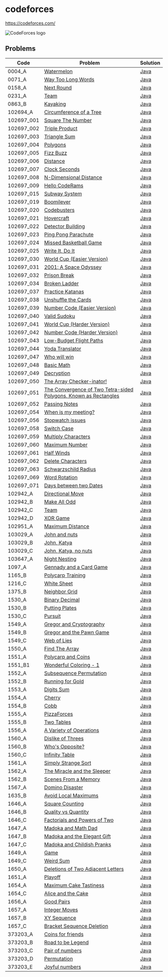 # codeforces
https://codeforces.com/

<img src="https://codeforces.org/s/97430/images/codeforces-logo-with-telegram.png" alt="CodeForces logo" />

## Problems

<!-- @BEGIN:Problems@ -->
| Code | Problem | Solution |
| --- | --- | --- |
| 0004_A | [Watermelon](https://codeforces.com/contest/4/problem/A) | [Java](src/main/java/com/github/pareronia/codeforces/_0004/a/Main.java) |
| 0071_A | [Way Too Long Words](https://codeforces.com/contest/71/problem/A) | [Java](src/main/java/com/github/pareronia/codeforces/_0071/a/Main.java) |
| 0158_A | [Next Round](https://codeforces.com/contest/158/problem/A) | [Java](src/main/java/com/github/pareronia/codeforces/_0158/a/Main.java) |
| 0231_A | [Team](https://codeforces.com/contest/231/problem/A) | [Java](src/main/java/com/github/pareronia/codeforces/_0231/a/Main.java) |
| 0863_B | [Kayaking](https://codeforces.com/contest/863/problem/B) | [Java](src/main/java/com/github/pareronia/codeforces/_0863/b/Main.java) |
| 102694_A | [Circumference of a Tree](https://codeforces.com/gym/102694/problem/A) | [Java](src/main/java/com/github/pareronia/codeforces/gym/_102694/a/Main.java) |
| 102697_001 | [Square The Number](https://codeforces.com/gym/102697/problem/001) | [Java](src/main/java/com/github/pareronia/codeforces/gym/_102697/_001/Main.java) |
| 102697_002 | [Triple Product](https://codeforces.com/gym/102697/problem/002) | [Java](src/main/java/com/github/pareronia/codeforces/gym/_102697/_002/Main.java) |
| 102697_003 | [Triangle Sum](https://codeforces.com/gym/102697/problem/003) | [Java](src/main/java/com/github/pareronia/codeforces/gym/_102697/_003/Main.java) |
| 102697_004 | [Polygons](https://codeforces.com/gym/102697/problem/004) | [Java](src/main/java/com/github/pareronia/codeforces/gym/_102697/_004/Main.java) |
| 102697_005 | [Fizz Buzz](https://codeforces.com/gym/102697/problem/005) | [Java](src/main/java/com/github/pareronia/codeforces/gym/_102697/_005/Main.java) |
| 102697_006 | [Distance](https://codeforces.com/gym/102697/problem/006) | [Java](src/main/java/com/github/pareronia/codeforces/gym/_102697/_006/Main.java) |
| 102697_007 | [Clock Seconds](https://codeforces.com/gym/102697/problem/007) | [Java](src/main/java/com/github/pareronia/codeforces/gym/_102697/_007/Main.java) |
| 102697_008 | [N-Dimensional Distance](https://codeforces.com/gym/102697/problem/008) | [Java](src/main/java/com/github/pareronia/codeforces/gym/_102697/_008/Main.java) |
| 102697_009 | [Hello CodeRams](https://codeforces.com/gym/102697/problem/009) | [Java](src/main/java/com/github/pareronia/codeforces/gym/_102697/_009/Main.java) |
| 102697_015 | [Subway System](https://codeforces.com/gym/102697/problem/015) | [Java](src/main/java/com/github/pareronia/codeforces/gym/_102697/_015/Main.java) |
| 102697_019 | [Boomilever](https://codeforces.com/gym/102697/problem/019) | [Java](src/main/java/com/github/pareronia/codeforces/gym/_102697/_019/Main.java) |
| 102697_020 | [Codebusters](https://codeforces.com/gym/102697/problem/020) | [Java](src/main/java/com/github/pareronia/codeforces/gym/_102697/_020/Main.java) |
| 102697_021 | [Hovercraft](https://codeforces.com/gym/102697/problem/021) | [Java](src/main/java/com/github/pareronia/codeforces/gym/_102697/_021/Main.java) |
| 102697_022 | [Detector Building](https://codeforces.com/gym/102697/problem/022) | [Java](src/main/java/com/github/pareronia/codeforces/gym/_102697/_022/Main.java) |
| 102697_023 | [Ping Pong Parachute](https://codeforces.com/gym/102697/problem/023) | [Java](src/main/java/com/github/pareronia/codeforces/gym/_102697/_023/Main.java) |
| 102697_024 | [Missed Basketball Game](https://codeforces.com/gym/102697/problem/024) | [Java](src/main/java/com/github/pareronia/codeforces/gym/_102697/_024/Main.java) |
| 102697_025 | [Write It, Do It](https://codeforces.com/gym/102697/problem/025) | [Java](src/main/java/com/github/pareronia/codeforces/gym/_102697/_025/Main.java) |
| 102697_030 | [World Cup (Easier Version)](https://codeforces.com/gym/102697/problem/030) | [Java](src/main/java/com/github/pareronia/codeforces/gym/_102697/_030/Main.java) |
| 102697_031 | [2001: A Space Odyssey](https://codeforces.com/gym/102697/problem/031) | [Java](src/main/java/com/github/pareronia/codeforces/gym/_102697/_031/Main.java) |
| 102697_032 | [Prison Break](https://codeforces.com/gym/102697/problem/032) | [Java](src/main/java/com/github/pareronia/codeforces/gym/_102697/_032/Main.java) |
| 102697_034 | [Broken Ladder](https://codeforces.com/gym/102697/problem/034) | [Java](src/main/java/com/github/pareronia/codeforces/gym/_102697/_034/Main.java) |
| 102697_037 | [Practice Katanas](https://codeforces.com/gym/102697/problem/037) | [Java](src/main/java/com/github/pareronia/codeforces/gym/_102697/_037/Main.java) |
| 102697_038 | [Unshuffle the Cards](https://codeforces.com/gym/102697/problem/038) | [Java](src/main/java/com/github/pareronia/codeforces/gym/_102697/_038/Main.java) |
| 102697_039 | [Number Code (Easier Version)](https://codeforces.com/gym/102697/problem/039) | [Java](src/main/java/com/github/pareronia/codeforces/gym/_102697/_039/Main.java) |
| 102697_040 | [Valid Sudoku](https://codeforces.com/gym/102697/problem/040) | [Java](src/main/java/com/github/pareronia/codeforces/gym/_102697/_040/Main.java) |
| 102697_041 | [World Cup (Harder Version)](https://codeforces.com/gym/102697/problem/041) | [Java](src/main/java/com/github/pareronia/codeforces/gym/_102697/_041/Main.java) |
| 102697_042 | [Number Code (Harder Version)](https://codeforces.com/gym/102697/problem/042) | [Java](src/main/java/com/github/pareronia/codeforces/gym/_102697/_042/Main.java) |
| 102697_043 | [Low-Budget Flight Paths](https://codeforces.com/gym/102697/problem/043) | [Java](src/main/java/com/github/pareronia/codeforces/gym/_102697/_043/Main.java) |
| 102697_044 | [Yoda Translator](https://codeforces.com/gym/102697/problem/044) | [Java](src/main/java/com/github/pareronia/codeforces/gym/_102697/_044/Main.java) |
| 102697_047 | [Who will win](https://codeforces.com/gym/102697/problem/047) | [Java](src/main/java/com/github/pareronia/codeforces/gym/_102697/_047/Main.java) |
| 102697_048 | [Basic Math](https://codeforces.com/gym/102697/problem/048) | [Java](src/main/java/com/github/pareronia/codeforces/gym/_102697/_048/Main.java) |
| 102697_049 | [Decryption](https://codeforces.com/gym/102697/problem/049) | [Java](src/main/java/com/github/pareronia/codeforces/gym/_102697/_049/Main.java) |
| 102697_050 | [The Array Checker-inator!](https://codeforces.com/gym/102697/problem/050) | [Java](src/main/java/com/github/pareronia/codeforces/gym/_102697/_050/Main.java) |
| 102697_051 | [The Convergence of Two Tetra-sided Polygons, Known as Rectangles](https://codeforces.com/gym/102697/problem/051) | [Java](src/main/java/com/github/pareronia/codeforces/gym/_102697/_051/Main.java) |
| 102697_052 | [Passing Notes](https://codeforces.com/gym/102697/problem/052) | [Java](src/main/java/com/github/pareronia/codeforces/gym/_102697/_052/Main.java) |
| 102697_054 | [When is my meeting?](https://codeforces.com/gym/102697/problem/054) | [Java](src/main/java/com/github/pareronia/codeforces/gym/_102697/_054/Main.java) |
| 102697_056 | [Stopwatch issues](https://codeforces.com/gym/102697/problem/056) | [Java](src/main/java/com/github/pareronia/codeforces/gym/_102697/_056/Main.java) |
| 102697_058 | [Switch Case](https://codeforces.com/gym/102697/problem/058) | [Java](src/main/java/com/github/pareronia/codeforces/gym/_102697/_058/Main.java) |
| 102697_059 | [Multiply Characters](https://codeforces.com/gym/102697/problem/059) | [Java](src/main/java/com/github/pareronia/codeforces/gym/_102697/_059/Main.java) |
| 102697_060 | [Maximum Number](https://codeforces.com/gym/102697/problem/060) | [Java](src/main/java/com/github/pareronia/codeforces/gym/_102697/_060/Main.java) |
| 102697_061 | [Half Winds](https://codeforces.com/gym/102697/problem/061) | [Java](src/main/java/com/github/pareronia/codeforces/gym/_102697/_061/Main.java) |
| 102697_062 | [Delete Characters](https://codeforces.com/gym/102697/problem/062) | [Java](src/main/java/com/github/pareronia/codeforces/gym/_102697/_062/Main.java) |
| 102697_063 | [Schwarzschild Radius](https://codeforces.com/gym/102697/problem/063) | [Java](src/main/java/com/github/pareronia/codeforces/gym/_102697/_063/Main.java) |
| 102697_069 | [Word Rotation](https://codeforces.com/gym/102697/problem/069) | [Java](src/main/java/com/github/pareronia/codeforces/gym/_102697/_069/Main.java) |
| 102697_071 | [Days between two Dates](https://codeforces.com/gym/102697/problem/071) | [Java](src/main/java/com/github/pareronia/codeforces/gym/_102697/_071/Main.java) |
| 102942_A | [Directional Move](https://codeforces.com/gym/102942/problem/A) | [Java](src/main/java/com/github/pareronia/codeforces/gym/_102942/a/Main.java) |
| 102942_B | [Make All Odd](https://codeforces.com/gym/102942/problem/B) | [Java](src/main/java/com/github/pareronia/codeforces/gym/_102942/b/Main.java) |
| 102942_C | [Team](https://codeforces.com/gym/102942/problem/C) | [Java](src/main/java/com/github/pareronia/codeforces/gym/_102942/c/Main.java) |
| 102942_D | [XOR Game](https://codeforces.com/gym/102942/problem/D) | [Java](src/main/java/com/github/pareronia/codeforces/gym/_102942/d/Main.java) |
| 102951_A | [Maximum Distance](https://codeforces.com/gym/102951/problem/A) | [Java](src/main/java/com/github/pareronia/codeforces/gym/_102951/a/Main.java) |
| 103029_A | [John and nuts](https://codeforces.com/gym/103029/problem/A) | [Java](src/main/java/com/github/pareronia/codeforces/gym/_103029/a/Main.java) |
| 103029_B | [John, Katya](https://codeforces.com/gym/103029/problem/B) | [Java](src/main/java/com/github/pareronia/codeforces/gym/_103029/b/Main.java) |
| 103029_C | [John, Katya, no nuts](https://codeforces.com/gym/103029/problem/C) | [Java](src/main/java/com/github/pareronia/codeforces/gym/_103029/c/Main.java) |
| 103647_A | [ Night Nesting](https://codeforces.com/gym/103647/problem/A) | [Java](src/main/java/com/github/pareronia/codeforces/gym/_103647/a/Main.java) |
| 1097_A | [Gennady and a Card Game](https://codeforces.com/problemset/problem/1097/A) | [Java](src/main/java/com/github/pareronia/codeforces/_1097/a/Main.java) |
| 1165_B | [Polycarp Training](https://codeforces.com/problemset/problem/1165/B) | [Java](src/main/java/com/github/pareronia/codeforces/_1165/b/Main.java) |
| 1216_C | [White Sheet](https://codeforces.com/contest/1216/problem/C) | [Java](src/main/java/com/github/pareronia/codeforces/_1216/c/Main.java) |
| 1375_B | [Neighbor Grid](https://codeforces.com/problemset/problem/1375/B) | [Java](src/main/java/com/github/pareronia/codeforces/_1375/b/Main.java) |
| 1530_A | [Binary Decimal](https://codeforces.com/contest/1530/problem/A) | [Java](src/main/java/com/github/pareronia/codeforces/_1530/a/Main.java) |
| 1530_B | [Putting Plates](https://codeforces.com/contest/1530/problem/B) | [Java](src/main/java/com/github/pareronia/codeforces/_1530/b/Main.java) |
| 1530_C | [Pursuit](https://codeforces.com/contest/1530/problem/C) | [Java](src/main/java/com/github/pareronia/codeforces/_1530/c/Main.java) |
| 1549_A | [Gregor and Cryptography](https://codeforces.com/contest/1549/problem/0) | [Java](src/main/java/com/github/pareronia/codeforces/_1549/a/Main.java) |
| 1549_B | [Gregor and the Pawn Game](https://codeforces.com/contest/1549/problem/B) | [Java](src/main/java/com/github/pareronia/codeforces/_1549/b/Main.java) |
| 1549_C | [Web of Lies](https://codeforces.com/contest/1549/problem/C) | [Java](src/main/java/com/github/pareronia/codeforces/_1549/c/Main.java) |
| 1550_A | [Find The Array](https://codeforces.com/contest/1550/problem/A) | [Java](src/main/java/com/github/pareronia/codeforces/_1550/a/Main.java) |
| 1551_A | [Polycarp and Coins](https://codeforces.com/contest/1551/problem/0) | [Java](src/main/java/com/github/pareronia/codeforces/_1551/a/Main.java) |
| 1551_B1 | [Wonderful Coloring - 1](https://codeforces.com/contest/1551/problem/B1) | [Java](src/main/java/com/github/pareronia/codeforces/_1551/b1/Main.java) |
| 1552_A | [Subsequence Permutation](http://codeforces.com/contest/1552/problem/A) | [Java](src/main/java/com/github/pareronia/codeforces/_1552/a/Main.java) |
| 1552_B | [Running for Gold](https://codeforces.com/contest/1552/problem/B) | [Java](src/main/java/com/github/pareronia/codeforces/_1552/b/Main.java) |
| 1553_A | [Digits Sum](https://codeforces.com/contest/1553/problem/A) | [Java](src/main/java/com/github/pareronia/codeforces/_1553/a/Main.java) |
| 1554_A | [Cherry](https://codeforces.com/contest/1554/problem/A) | [Java](src/main/java/com/github/pareronia/codeforces/_1554/a/Main.java) |
| 1554_B | [Cobb](https://codeforces.com/contest/1554/problem/B) | [Java](src/main/java/com/github/pareronia/codeforces/_1554/b/Main.java) |
| 1555_A | [PizzaForces](https://codeforces.com/contest/1555/problem/A) | [Java](src/main/java/com/github/pareronia/codeforces/_1555/a/Main.java) |
| 1555_B | [Two Tables](https://codeforces.com/contest/1555/problem/B) | [Java](src/main/java/com/github/pareronia/codeforces/_1555/b/Main.java) |
| 1556_A | [A Variety of Operations](https://codeforces.com/contest/1556/problem/A) | [Java](src/main/java/com/github/pareronia/codeforces/_1556/a/Main.java) |
| 1560_A | [Dislike of Threes](https://codeforces.com/contest/1560/problem/A) | [Java](src/main/java/com/github/pareronia/codeforces/_1560/a/Main.java) |
| 1560_B | [Who's Opposite?](https://codeforces.com/contest/1560/problem/B) | [Java](src/main/java/com/github/pareronia/codeforces/_1560/b/Main.java) |
| 1560_C | [Infinity Table](https://codeforces.com/contest/1560/problem/C) | [Java](src/main/java/com/github/pareronia/codeforces/_1560/c/Main.java) |
| 1561_A | [Simply Strange Sort](https://codeforces.com/contest/1561/problem/A) | [Java](src/main/java/com/github/pareronia/codeforces/_1561/a/Main.java) |
| 1562_A | [The Miracle and the Sleeper](https://codeforces.com/contest/1562/problem/A) | [Java](src/main/java/com/github/pareronia/codeforces/_1562/a/Main.java) |
| 1562_B | [Scenes From a Memory](https://codeforces.com/contest/1562/problem/B) | [Java](src/main/java/com/github/pareronia/codeforces/_1562/b/Main.java) |
| 1567_A | [Domino Disaster](https://codeforces.com/contest/1567/problem/A) | [Java](src/main/java/com/github/pareronia/codeforces/_1567/a/Main.java) |
| 1635_B | [Avoid Local Maximums](https://codeforces.com/contest/1635/problem/B) | [Java](src/main/java/com/github/pareronia/codeforces/_1635/b/Main.java) |
| 1646_A | [Square Counting](https://codeforces.com/contest/1646/problem/A) | [Java](src/main/java/com/github/pareronia/codeforces/_1646/a/Main.java) |
| 1646_B | [Quality vs Quantity](https://codeforces.com/contest/1646/problem/B) | [Java](src/main/java/com/github/pareronia/codeforces/_1646/b/Main.java) |
| 1646_C | [Factorials and Powers of Two](https://codeforces.com/contest/1646/problem/C) | [Java](src/main/java/com/github/pareronia/codeforces/_1646/c/Main.java) |
| 1647_A | [Madoka and Math Dad](https://codeforces.com/contest/1647/problem/A) | [Java](src/main/java/com/github/pareronia/codeforces/_1647/a/Main.java) |
| 1647_B | [Madoka and the Elegant Gift](https://codeforces.com/contest/1647/problem/B) | [Java](src/main/java/com/github/pareronia/codeforces/_1647/b/Main.java) |
| 1647_C | [Madoka and Childish Pranks](https://codeforces.com/contest/1647/problem/C) | [Java](src/main/java/com/github/pareronia/codeforces/_1647/c/Main.java) |
| 1649_A | [Game](https://codeforces.com/contest/1649/problem/A) | [Java](src/main/java/com/github/pareronia/codeforces/_1649/a/Main.java) |
| 1649_C | [Weird Sum](https://codeforces.com/contest/1649/problem/C) | [Java](src/main/java/com/github/pareronia/codeforces/_1649/c/Main.java) |
| 1650_A | [Deletions of Two Adjacent Letters](http://codeforces.com/contest/1650/problem/A) | [Java](src/main/java/com/github/pareronia/codeforces/_1650/a/Main.java) |
| 1651_A | [Playoff](https://codeforces.com/contest/1651/problem/A) | [Java](src/main/java/com/github/pareronia/codeforces/_1651/a/Main.java) |
| 1654_A | [Maximum Cake Tastiness](https://codeforces.com/contest/1654/problem/A) | [Java](src/main/java/com/github/pareronia/codeforces/_1654/a/Main.java) |
| 1654_C | [Alice and the Cake](https://codeforces.com/contest/1654/problem/C) | [Java](src/main/java/com/github/pareronia/codeforces/_1654/c/Main.java) |
| 1656_A | [Good Pairs](https://codeforces.com/contest/1656/problem/A) | [Java](src/main/java/com/github/pareronia/codeforces/_1656/a/Main.java) |
| 1657_A | [Integer Moves](https://codeforces.com/contest/1657/problem/A) | [Java](src/main/java/com/github/pareronia/codeforces/_1657/a/Main.java) |
| 1657_B | [XY Sequence](https://codeforces.com/contest/1657/problem/B) | [Java](src/main/java/com/github/pareronia/codeforces/_1657/b/Main.java) |
| 1657_C | [Bracket Sequence Deletion](https://codeforces.com/contest/1657/problem/C) | [Java](src/main/java/com/github/pareronia/codeforces/_1657/c/Main.java) |
| 373203_A | [Coins for friends](https://codeforces.com/gym/373203/problem/A) | [Java](src/main/java/com/github/pareronia/codeforces/gym/_373203/a/Main.java) |
| 373203_B | [Road to be Legend](https://codeforces.com/gym/373203/problem/B) | [Java](src/main/java/com/github/pareronia/codeforces/gym/_373203/b/Main.java) |
| 373203_C | [Pair of numbers](https://codeforces.com/gym/373203/problem/C) | [Java](src/main/java/com/github/pareronia/codeforces/gym/_373203/c/Main.java) |
| 373203_D | [Permutation](https://codeforces.com/gym/373203/problem/D) | [Java](src/main/java/com/github/pareronia/codeforces/gym/_373203/d/Main.java) |
| 373203_E | [Joyful numbers](https://codeforces.com/gym/373203/problem/E) | [Java](src/main/java/com/github/pareronia/codeforces/gym/_373203/e/Main.java) |
<!-- @END:Problems@ -->
